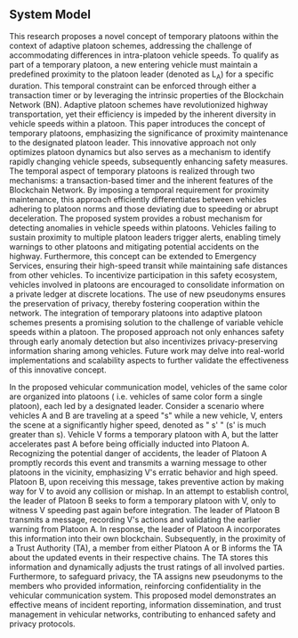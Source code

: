 ## System Model
This research proposes a novel concept of temporary platoons within the context of adaptive platoon schemes, addressing the challenge of accommodating differences in intra-platoon vehicle speeds. To qualify as part of a temporary platoon, a new entering vehicle must maintain a predefined proximity to the platoon leader (denoted as L<sub>A</sub>) for a specific duration. This temporal constraint can be enforced through either a transaction timer or by leveraging the intrinsic properties of the Blockchain Network (BN).
Adaptive platoon schemes have revolutionized highway transportation, yet their efficiency is impeded by the inherent diversity in vehicle speeds within a platoon. This paper introduces the concept of temporary platoons, emphasizing the significance of proximity maintenance to the designated platoon leader. This innovative approach not only optimizes platoon dynamics but also serves as a mechanism to identify rapidly changing vehicle speeds, subsequently enhancing safety measures.
The temporal aspect of temporary platoons is realized through two mechanisms: a transaction-based timer and the inherent features of the Blockchain Network. By imposing a temporal requirement for proximity maintenance, this approach efficiently differentiates between vehicles adhering to platoon norms and those deviating due to speeding or abrupt deceleration.
The proposed system provides a robust mechanism for detecting anomalies in vehicle speeds within platoons. Vehicles failing to sustain proximity to multiple platoon leaders trigger alerts, enabling timely warnings to other platoons and mitigating potential accidents on the highway. Furthermore, this concept can be extended to Emergency Services, ensuring their high-speed transit while maintaining safe distances from other vehicles.
To incentivize participation in this safety ecosystem, vehicles involved in platoons are encouraged to consolidate information on a private ledger at discrete locations. The use of new pseudonyms ensures the preservation of privacy, thereby fostering cooperation within the network.
The integration of temporary platoons into adaptive platoon schemes presents a promising solution to the challenge of variable vehicle speeds within a platoon. The proposed approach not only enhances safety through early anomaly detection but also incentivizes privacy-preserving information sharing among vehicles. Future work may delve into real-world implementations and scalability aspects to further validate the effectiveness of this innovative concept.

In the proposed vehicular communication model, vehicles of the same color are organized into platoons ( i.e. vehicles of same color form a single platoon), each led by a designated leader. Consider a scenario where vehicles A and B are traveling at a speed "s" while a new vehicle, V, enters the scene at a significantly higher speed, denoted as " s' " (s' is much greater than s). Vehicle V forms a temporary platoon with A, but the latter accelerates past A before being officially inducted into Platoon A. Recognizing the potential danger of accidents, the leader of Platoon A promptly records this event and transmits a warning message to other platoons in the vicinity, emphasizing V's erratic behavior and high speed. Platoon B, upon receiving this message, takes preventive action by making way for V to avoid any collision or mishap. In an attempt to establish control, the leader of Platoon B seeks to form a temporary platoon with V, only to witness V speeding past again before integration. The leader of Platoon B transmits a message, recording V's actions and validating the earlier warning from Platoon A. In response, the leader of Platoon A incorporates this information into their own blockchain. Subsequently, in the proximity of a Trust Authority (TA), a member from either Platoon A or B informs the TA about the updated events in their respective chains. The TA stores this information and dynamically adjusts the trust ratings of all involved parties. Furthermore, to safeguard privacy, the TA assigns new pseudonyms to the members who provided information, reinforcing confidentiality in the vehicular communication system. This proposed model demonstrates an effective means of incident reporting, information dissemination, and trust management in vehicular networks, contributing to enhanced safety and privacy protocols.
